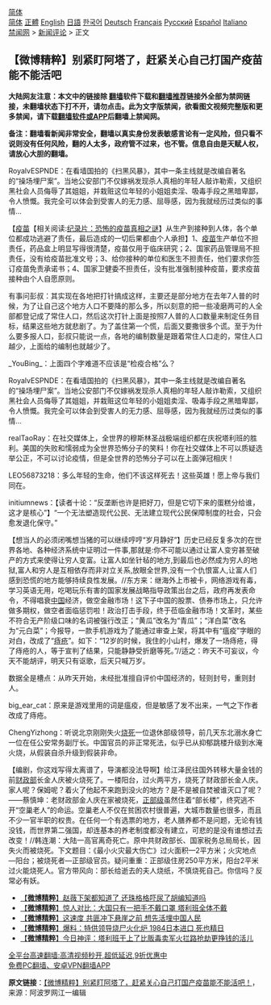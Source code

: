  <!-- 面包屑导航 --> <div class="breadcrumb"><!-- GTranslate: https://gtranslate.io/ -->  <div class="switcher notranslate">  <div class="selected">  <a href="#" onclick="return false;"> 简体</a>  </div>  <div class="option">  <a href="https://www.bannedbook.org" onclick="doGTranslate('zh-CN|zh-CN');jQuery('div.switcher div.selected a').html(jQuery(this).html());return false;" title="简体中文" class="nturl selected"> 简体</a>  <a href="https://www.bannedbook.org/zh-tw/" onclick="doGTranslate('zh-CN|zh-TW');jQuery('div.switcher div.selected a').html(jQuery(this).html());return false;" title="繁體中文" class="nturl"> 正體</a>  <a href="https://www.bannedbook.org/en/" onclick="doGTranslate('zh-CN|en');jQuery('div.switcher div.selected a').html(jQuery(this).html());return false;" title="English" class="nturl"> English</a>  <a href="https://www.bannedbook.org/ja/" onclick="doGTranslate('zh-CN|ja');jQuery('div.switcher div.selected a').html(jQuery(this).html());return false;" title="日本語" class="nturl"> 日語</a>  <a href="https://www.bannedbook.org/ko/" onclick="doGTranslate('zh-CN|ko');jQuery('div.switcher div.selected a').html(jQuery(this).html());return false;" title="한국어" class="nturl"> 한국어</a>  <a href="https://www.bannedbook.org/de/" onclick="doGTranslate('zh-CN|de');jQuery('div.switcher div.selected a').html(jQuery(this).html());return false;" title="Deutsch" class="nturl"> Deutsch</a>  <a href="https://www.bannedbook.org/fr/" onclick="doGTranslate('zh-CN|fr');jQuery('div.switcher div.selected a').html(jQuery(this).html());return false;" title="Français" class="nturl"> Français</a>  <a href="https://www.bannedbook.org/ru/" onclick="doGTranslate('zh-CN|ru');jQuery('div.switcher div.selected a').html(jQuery(this).html());return false;" title="Русский" class="nturl"> Русский</a>  <a href="https://www.bannedbook.org/es/" onclick="doGTranslate('zh-CN|es');jQuery('div.switcher div.selected a').html(jQuery(this).html());return false;" title="Español" class="nturl"> Español</a>  <a href="https://www.bannedbook.org/it/" onclick="doGTranslate('zh-CN|it');jQuery('div.switcher div.selected a').html(jQuery(this).html());return false;" title="Italiano" class="nturl"> Italiano</a>  </div>  </div>      <div class='breadcrumb-sub'><!-- Breadcrumb NavXT 6.3.0 --> <a href="https://www.bannedbook.org/" class="home">禁闻网</a> &gt; <a href="https://www.bannedbook.org/bnews/comments/" class="category">新闻评论</a> &gt; 正文</div></div><h2>【微博精粹】别紧盯阿塔了，赶紧关心自己打国产疫苗能不能活吧</h2> <p class="notice"><b>大陆网友注意：本文中的链接除 <a href="https://github.com/bannedbook/fanqiang" >翻墙</a>软件下载和<a href="https://github.com/killgcd/justmysocks/blob/master/README.md">翻墙推荐</a>链接外全部为禁网链接，未翻墙状态下打不开，请勿点击。此为文字版禁闻，欲看图文视频完整版和更多禁闻，请下载<a href="https://github.com/bannedbook/fanqiang">翻墙软件或APP</a>后翻墙上禁闻网。</p><p>备注：翻墙看新闻非常安全，翻墙以真实身份发表敏感言论有一定风险，但只看不说则没有任何风险，翻的人太多，政府管不过来，也不管。信息自由是天赋人权，请放心大胆的翻墙。</b></p>  <div class="entry"> <p id="summary">RoyalvESPNDE：在看墙国拍的《扫黑风暴》，其中一条主线就是改编自著名的“操场埋尸案”。当地公安部门不仅嫁祸发现杀人真相的年轻人敲诈勒索，又组织黑社会人员侮辱了其姐姐，并栽赃这位年轻的小姐姐卖淫、吸毒手段之黑暗卑鄙，令人愤慨。我完全可以体会到受害人的无力感、屈辱感，因为我就经历过类似的事情…</p> <p id="conimg">【<span class='wp_keywordlink'><a href="https://www.bannedbook.org/bnews/tculture/20160630/551027.html" title="疫苗" target="_blank">疫苗</a></span>【相关阅读:<a href='https://www.bannedbook.org/bnews/topimagenews/20180408/925060.html' target='_blank'>纪录片：恐怖的疫苗真相之谜</a>】从生产到接种到人体，各个单位都成功逃避了责任，最后造成的一切后果都由个人承担】1、<a href="https://www.bannedbook.org/bnews/tag/%e7%96%ab%e8%8b%97/" class="st_tag internal_tag" rel="tag" title="标签 疫苗 下的日志">疫苗</a>生产单位不担责任，药品盒上明显写得很清楚，疫苗仅用于临床研究；2、国家药品管理局不担责任，没有给疫苗批准文号；3、给你接种的单位和医生不担责任，他们要求你签订疫苗免责承诺书；4、国家卫健委不担责任，没有批准强制接种疫苗，要求疫苗接种由个人自愿原则。</p> <p>有事问彭叔：其实现在各地把打针搞成这样，主要还是部分地方在去年7人普的时候，为了让自己这个地方人口不要降的那么多，所以刻意的把一些凌磨两可的人全部都登记成了常住人口，然后这次打针上面是按照7人普的人口数量来制定任务目标，结果这些地方就悲剧了。为了盖住第一个慌，后面又要撒很多个谎。至于为什么要多报人口，彭叔只能说一点，各地的编制数量是跟着常住人口走的，常住人口越少，上面给的编制也就越少了。</p>  <p>_YouBing_：上面四个字难道不应该是“检疫合格”么？</p> <p>RoyalvESPNDE：在看墙国拍的《扫黑风暴》，其中一条主线就是改编自著名的“操场埋尸案”。当地公安部门不仅嫁祸发现杀人真相的年轻人敲诈勒索，又组织黑社会人员侮辱了其姐姐，并栽赃这位年轻的小姐姐卖淫、吸毒手段之黑暗卑鄙，令人愤慨。我完全可以体会到受害人的无力感、屈辱感，因为我就经历过类似的事情…</p> <p>realTaoRay：在社交媒体上，全世界的穆斯林圣战极端组织都在庆祝塔利班的胜利。美国的失败和懦弱成为全世界恐怖分子的笑料！你在社交媒体上不可以质疑选举公正，不可以讨论疫情，但是全世界的恐怖分子可以在上面弹冠相庆！</p>  <p>LEO56873218：多么年轻的生命，他们不该这样死去！这些英雄！愿上帝与我们同在。</p> <p>initiumnews：【读者十论：“反垄断也许是把好刀，但是它切下来的蛋糕分给谁，这才是核心”】“一个无法塑造现代公民、无法建立现代公民保障制度的社会，只会愈发退化保守。”</p> <p>【想当人的必须闭嘴想当猪的可以继续哼哼“岁月静好”】历史已经反复多次的在世界各地、各种经济系统中证明过一件事,那就是:你不可能以通过让富人变穷甚至破产的方式来使得让穷人变富。让富人如坐针毡的地方,到最后也必然成为穷人的地狱,富人和穷人是互相依存而非对立关系,放眼全世界,没有一个仇恨富人,让富人们感到恐慌的地方能够持续良性发展。//东方来：继海外上市被卡，网络游戏有毒，学习英语无用，吃喝玩乐有害的国家发展战略指导政策出台之后，政府再发表命令，不得唱衰<span class='wp_keywordlink_affiliate'><a href="https://www.bannedbook.org/" title="中国" target="_blank">中国</a></span>经济，做空金融市场！这下子中国的股票、债券市场上，只允许做多期权，做空者面临惩罚啦！政治打击手段，终于莅临金融市场！文革时，某些不符合无产阶级口味的名词被强行改正；“黄瓜”改名为“青瓜”；“洋白菜”改名为“元白菜”；今报导，一款手机游戏为了能通过审查上架，将其中有“瘟疫”字眼的对白，改成了“<a href="https://www.bannedbook.org/bnews/tag/%e7%97%94%e7%96%ae/" class="st_tag internal_tag" rel="tag" title="标签 痔疮 下的日志">痔疮</a>”。如下：“12岁的时候，我住的小山村，爆发了一场痔疮，得了痔疮的人，等于宣判了结果，只能静静受折磨等死。”//适之：昨天不可妄议，今天不能胡评，明天只有讴歌，后天只喊万岁。</p>  <p>数据全是槽点：从昨天开始，未经批准擅自评价中国经济的，轻则封号，重则封人。</p> <p>big_ear_cat：原来是游戏里用的词是瘟疫，但是敏感了发不出来，一气之下作者改成了痔疮。</p> <p>ChengYizhong：听说北京刚刚失火<a href="https://www.bannedbook.org/bnews/tag/%E7%83%A7%E6%AD%BB/" class="st_tag internal_tag" rel="tag" title="标签 烧死 下的日志">烧死</a>一位退休部级领导，前几天东北溺水身亡一位在任公安常务副厅长。中国官员的非正常死法，似乎已从抑郁跳楼升级到水淹火烧，从假装自杀升级到假装非命。</p>  <p>【编剧，你这戏写得太离谱了，导演都没法导啊】给江泽民往国外转移大量金钱的前<a href="https://www.bannedbook.org/bnews/tag/%E8%B4%A2%E6%94%BF%E9%83%A8/" class="st_tag internal_tag" rel="tag" title="标签 财政部 下的日志">财政部</a>长金人庆被火烧死了。一楼阳台，过火两平方，烧死了财政部长金人庆。家人呢？保姆呢？着火了他起不来跑到没火的地方？是不是被自焚被谁灭口了呢？——蔡慎坤：老财政部金人庆在家被烧死，<a href="https://www.bannedbook.org/bnews/tag/%E6%AD%A3%E9%83%A8%E7%BA%A7/" class="st_tag internal_tag" rel="tag" title="标签 正部级 下的日志">正部级</a>虽然住着“部长楼”，终究逃不开“空巢老人”的命运。空巢老人不仅在贫困农村很普遍，大城市数量也很多，而且不少一官半职的权贵。在任何一个有选票的地方，老人膳养都不是问题，无论有钱没钱，而世界第二强国，却连基本的养老制度都没有建立，可悲的是没有谁想过去改变！//韩连潮：大陆一高官离奇死亡。原中共财政部长、国家税务总局局长，因失火而被烧死。下文题目：《最小火灾最大伤亡》过火面积—2平方米；火灾地点—阳台；被烧死者—正部级官员。疑问重重：正部级住房250平方米，阳台2平米过火能烧死人。官方带风向：部长给逝去的夫人烧纸，不慎烧死自己。你信吗？反常必有妖。</p> <ul class='op-related-articles' title='相关阅读'> <li><a href='https://www.bannedbook.org/bnews/comments/20210829/1615204.html' target='_blank'>【<b>微博精粹</b>】赵薇下架都知道了 还珠格格吓尿了胡编知道吗</a></li> <li><a href='https://www.bannedbook.org/bnews/comments/20210827/1614213.html' target='_blank'>【<b>微博精粹</b>】惊人对比：大国只有一把手不戴口罩 塔利班全体不戴</a></li> <li><a href='https://www.bannedbook.org/bnews/comments/20210824/1612141.html' target='_blank'>【<b>微博精粹</b>】这速度 共匪冲下悬崖之前 想先活埋中国人民</a></li> <li><a href='https://www.bannedbook.org/bnews/comments/20210822/1611012.html' target='_blank'>【<b>微博精粹</b>】爆料：特供领导烧尸火化炉 1984日本进口 死也精日</a></li> <li><a href='https://www.bannedbook.org/bnews/comments/20210820/1609715.html' target='_blank'>【<b>微博精粹</b>】今日神评：塔利班干上了比贩毒卖军火拦路抢劫更挣钱的活儿</a></li> </ul> <p class="texttj"> <a href="https://github.com/bannedbook/fanqiang/wiki/V2ray%E6%9C%BA%E5%9C%BA" target="_blank">全平台高速翻墙:高清视频秒开,超低延迟,9折优惠中</a><br/> <a href="https://github.com/bannedbook/fanqiang/wiki/%E7%A6%81%E9%97%BB%E7%BD%91%E5%AE%89%E5%8D%93%E7%BF%BB%E5%A2%99%E6%96%B0%E9%97%BBAPP" target="_blank">免费PC翻墙、安卓VPN翻墙APP</a></p><p> <b>原文链接</b>：<a class="src_link" href="https://www.aboluowang.com/2021/0830/1640060.html" target="_blank">【微博精粹】别紧盯阿塔了，赶紧关心自己打国产疫苗能不能活吧！</a>，来源：阿波罗网江一编辑 </p><a name='sharetosocial'></a>  <div style="margin-bottom:5px;padding-bottom:5px;clear:both"> <div id="archive-pix-1" class="banner-ads"> <!-- AuctionX Display platform tag START --> <div id="26318x728x90x621x_ADSLOT2" clicktrack="%%CLICK_URL_ESC%%"></div> <!-- AuctionX Display platform tag END --> </div> <div id="archive-pix-2" class="banner-ads"> <!-- AuctionX Display platform tag START --> <div id="26315x300x250x621x_ADSLOT2" clicktrack="%%CLICK_URL_ESC%%"></div> <!-- AuctionX Display platform tag END --> </div> </div>  <div id="archive-pix-1" class="banner-ads"> <!-- AuctionX Display platform tag START --> <div id="26318x728x90x621x_ADSLOT3" clicktrack="%%CLICK_URL_ESC%%"></div> <!-- AuctionX Display platform tag END --> </div> </div><!--END ENTRY--> 
